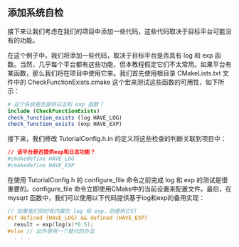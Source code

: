 ## 添加系统自检

接下来让我们考虑在我们的项目中添加一些代码，这些代码取决于目标平台可能没有的功能。

在这个例子中，我们将添加一些代码，取决于目标平台是否具有 log 和 exp 函数。当然，几乎每个平台都有这些功能，但本教程假定它们不太常用。如果平台有某函数，那么我们将在项目中使用它来。我们首先使用根目录 CMakeLists.txt 文件中的 CheckFunctionExists.cmake 这个宏来测试这些函数的可用性，如下所示：

```cmake
# 这个系统是否提供日志和 exp 函数？
include (CheckFunctionExists)
check_function_exists (log HAVE_LOG)
check_function_exists (exp HAVE_EXP)
```

接下来，我们修改 TutorialConfig.h.in 的定义将这些检查的判断关联到项目中：

```cmake
// 该平台是否提供exp和日志功能？
#cmakedefine HAVE_LOG
#cmakedefine HAVE_EXP
```

在使用 TutorialConfig.h 的 configure\_file 命令之前完成 log 和 exp 的测试是很重要的。configure\_file 命令立即使用CMake中的当前设置来配置文件。最后，在 mysqrt 函数中，我们可以使用以下代码提供基于log和exp的备用实现：

```c
// 如果我们同时有内置的 log 和 exp，则使用它们
#if defined (HAVE_LOG) && defined (HAVE_EXP)
  result = exp(log(x)*0.5);
#else // 此外使用一个替代的办法
  . . .
```



